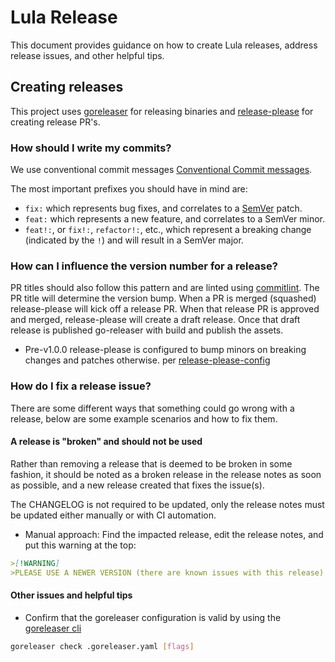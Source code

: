 # Lula Release

This document provides guidance on how to create Lula releases, address release issues, and other helpful tips.

## Creating releases

This project uses [goreleaser](https://github.com/goreleaser/goreleaser-action) for releasing binaries and [release-please](https://github.com/marketplace/actions/release-please-action) for creating release PR's.

### How should I write my commits?

We use conventional commit messages [Conventional Commit messages](https://www.conventionalcommits.org/). 

The most important prefixes you should have in mind are:

- `fix:` which represents bug fixes, and correlates to a [SemVer](https://semver.org/)
  patch.
- `feat:` which represents a new feature, and correlates to a SemVer minor.
- `feat!:`,  or `fix!:`, `refactor!:`, etc., which represent a breaking change
  (indicated by the `!`) and will result in a SemVer major.

### How can I influence the version number for a release?

PR titles should also follow this pattern and are linted using [commitlint](https://commitlint.js.org/). The PR title will determine the version bump. When a PR is merged (squashed) release-please will kick off a release PR. When that release PR is approved and merged, release-please will create a draft release. Once that draft release is published go-releaser with build and publish the assets.  
* Pre-v1.0.0 release-please is configured to bump minors on breaking changes and patches otherwise. per [release-please-config](../release-please-config.json)

### How do I fix a release issue?

There are some different ways that something could go wrong with a release, below are some example scenarios and how to fix them.

#### A release is "broken" and should not be used

Rather than removing a release that is deemed to be broken in some fashion, it should be noted as a broken release in the release notes as soon as possible, and a new release created that fixes the issue(s).

The CHANGELOG is not required to be updated, only the release notes must be updated either manually or with CI automation.

- Manual approach: Find the impacted release, edit the release notes, and put this warning at the top:

```md
>[!WARNING]
>PLEASE USE A NEWER VERSION (there are known issues with this release)
```

#### Other issues and helpful tips

- Confirm that the goreleaser configuration is valid by using the [goreleaser cli](https://goreleaser.com/cmd/goreleaser_check/?h=valid)

```sh
goreleaser check .goreleaser.yaml [flags]
```
